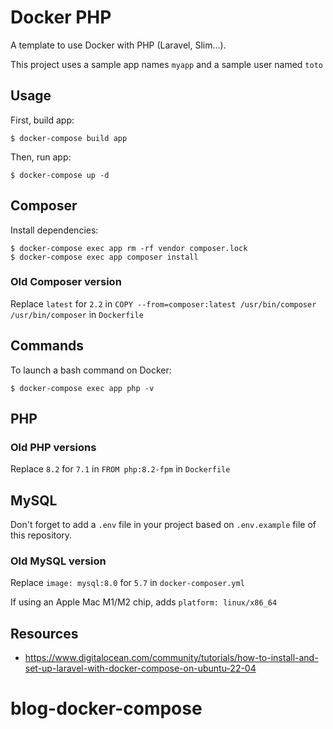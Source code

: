 # Docker PHP

A template to use Docker with PHP (Laravel, Slim...).

This project uses a sample app names `myapp` and a sample user named `toto`

## Usage

First, build app:

```
$ docker-compose build app
```

Then, run app:

```
$ docker-compose up -d
```

## Composer

Install dependencies:

```
$ docker-compose exec app rm -rf vendor composer.lock
$ docker-compose exec app composer install
```

### Old Composer version

Replace `latest` for `2.2` in `COPY --from=composer:latest /usr/bin/composer /usr/bin/composer` in `Dockerfile`

## Commands

To launch a bash command on Docker:

```
$ docker-compose exec app php -v
```

## PHP

### Old PHP versions

Replace `8.2` for `7.1` in `FROM php:8.2-fpm` in `Dockerfile`

## MySQL

Don't forget to add a `.env` file in your project based on `.env.example` file of this repository.

### Old MySQL version

Replace `image: mysql:8.0` for `5.7` in `docker-composer.yml`

If using an Apple Mac M1/M2 chip, adds `platform: linux/x86_64`

## Resources

* https://www.digitalocean.com/community/tutorials/how-to-install-and-set-up-laravel-with-docker-compose-on-ubuntu-22-04
# blog-docker-compose
